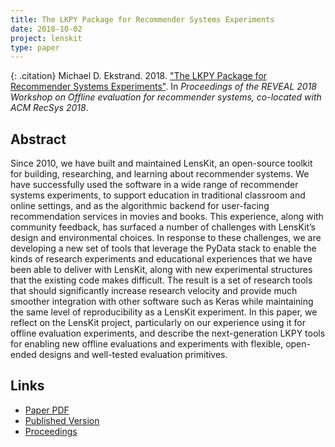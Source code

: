 ```yaml
---
title: The LKPY Package for Recommender Systems Experiments
date: 2018-10-02
project: lenskit
type: paper
---
```


{: .citation}
Michael D. Ekstrand. 2018. ["The LKPY Package for Recommender Systems Experiments"](#). In <cite>Proceedings of the REVEAL 2018 Workshop on Offline evaluation for recommender systems, co-located with ACM RecSys 2018</cite>.

## Abstract

Since 2010, we have built and maintained LensKit, an open-source toolkit for building, researching, and learning about recommender systems. We have successfully used the software in a wide range of recommender systems experiments, to support education in traditional classroom and online settings, and as the algorithmic backend for user-facing recommendation services in movies and books. This experience, along with community feedback, has surfaced a number of challenges with LensKit’s design and environmental choices. In response to these challenges, we are developing a new set of tools that leverage the PyData stack to enable the kinds of research experiments and educational experiences that we have been able to deliver with LensKit, along with new experimental structures that the existing code makes difficult. The result is a set of research tools that should significantly increase research velocity and provide much smoother integration with other software such as Keras while maintaining the same level of reproducibility as a LensKit experiment. In this paper, we reflect on the LensKit project, particularly on our experience using it for offline evaluation experiments, and describe the next-generation LKPY tools for enabling new offline evaluations and experiments with flexible, open-ended designs and well-tested evaluation primitives.

## Links

* [Paper PDF](https://drive.google.com/file/d/1K-8A-pb5y1_qZZD7nx6rtBNTVXKntJA-/view)
* [Published Version](https://sites.google.com/view/reveal2018/home?authuser=0)
* [Proceedings](https://sites.google.com/view/reveal2018/proceedings?authuser=0)